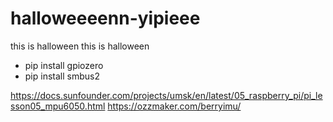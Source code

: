 # halloweeeenn-yipieee
this is halloween this is halloween

- pip install gpiozero
- pip install smbus2


https://docs.sunfounder.com/projects/umsk/en/latest/05_raspberry_pi/pi_lesson05_mpu6050.html
https://ozzmaker.com/berryimu/
